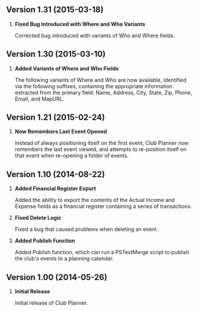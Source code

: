 
## Version 1.31 (2015-03-18)

1. **Fixed Bug Introduced with Where and Who Variants**

    Corrected bug introduced with variants of Who and Where fields.


## Version 1.30 (2015-03-10)

1. **Added Variants of Where and Who Fields**

    The following variants of Where and Who are now available, identified via the following suffixes, containing the appropriate information extracted from the primary field: Name, Address, City, State, Zip, Phone, Email, and MapURL.


## Version 1.21 (2015-02-24)

1. **Now Remembers Last Event Opened**

    Instead of always positioning itself on the first event, Club Planner now remembers the last event viewed, and attempts to re-position itself on that event when re-opening a folder of events.


## Version 1.10 (2014-08-22)

1. **Added Financial Register Export**

    Added the ability to export the contents of the Actual Income and Expense fields as a financial register containing a series of transactions.

2. **Fixed Delete Logic**

    Fixed a bug that caused problems when deleting an event.

3. **Added Publish Function**

    Added Publish function, which can run a PSTextMerge script to publish the club's events to a planning calendar.


## Version 1.00 (2014-05-26)

1. **Initial Release**

    Initial release of Club Planner.

